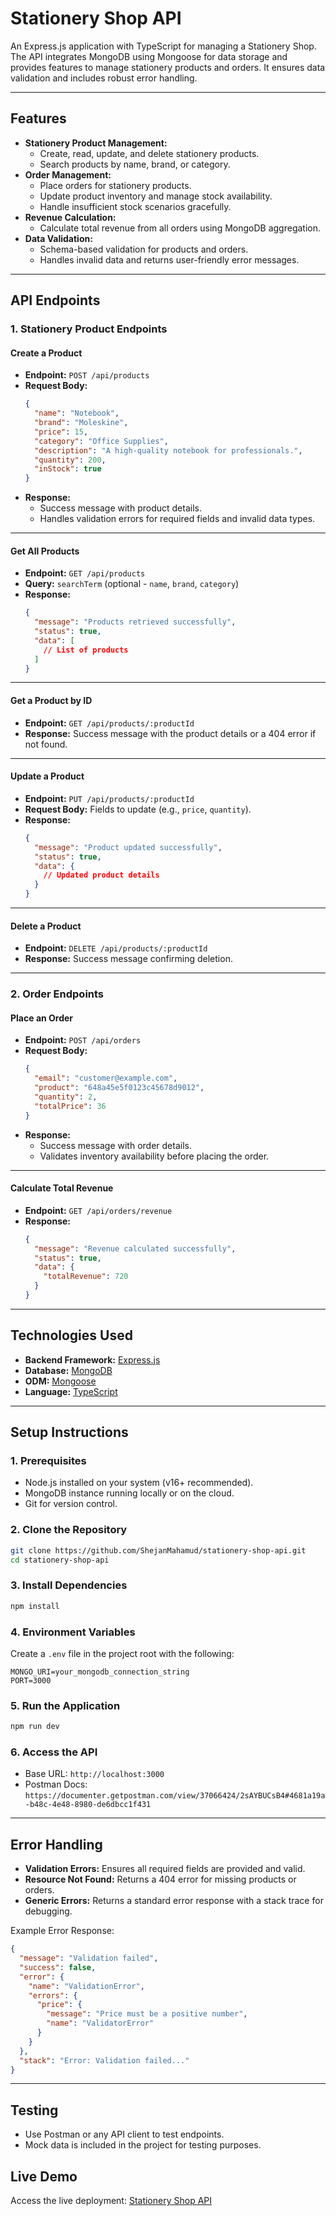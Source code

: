 # **Stationery Shop API**

An Express.js application with TypeScript for managing a Stationery Shop. The API integrates MongoDB using Mongoose for data storage and provides features to manage stationery products and orders. It ensures data validation and includes robust error handling.

---

## **Features**

- **Stationery Product Management:**
  - Create, read, update, and delete stationery products.
  - Search products by name, brand, or category.
- **Order Management:**
  - Place orders for stationery products.
  - Update product inventory and manage stock availability.
  - Handle insufficient stock scenarios gracefully.
- **Revenue Calculation:**
  - Calculate total revenue from all orders using MongoDB aggregation.
- **Data Validation:**
  - Schema-based validation for products and orders.
  - Handles invalid data and returns user-friendly error messages.

---

## **API Endpoints**

### **1. Stationery Product Endpoints**

#### **Create a Product**

- **Endpoint:** `POST /api/products`
- **Request Body:**
  ```json
  {
    "name": "Notebook",
    "brand": "Moleskine",
    "price": 15,
    "category": "Office Supplies",
    "description": "A high-quality notebook for professionals.",
    "quantity": 200,
    "inStock": true
  }
  ```
- **Response:**
  - Success message with product details.
  - Handles validation errors for required fields and invalid data types.

---

#### **Get All Products**

- **Endpoint:** `GET /api/products`
- **Query:** `searchTerm` (optional - `name`, `brand`, `category`)
- **Response:**
  ```json
  {
    "message": "Products retrieved successfully",
    "status": true,
    "data": [
      // List of products
    ]
  }
  ```

---

#### **Get a Product by ID**

- **Endpoint:** `GET /api/products/:productId`
- **Response:** Success message with the product details or a 404 error if not found.

---

#### **Update a Product**

- **Endpoint:** `PUT /api/products/:productId`
- **Request Body:** Fields to update (e.g., `price`, `quantity`).
- **Response:**
  ```json
  {
    "message": "Product updated successfully",
    "status": true,
    "data": {
      // Updated product details
    }
  }
  ```

---

#### **Delete a Product**

- **Endpoint:** `DELETE /api/products/:productId`
- **Response:** Success message confirming deletion.

---

### **2. Order Endpoints**

#### **Place an Order**

- **Endpoint:** `POST /api/orders`
- **Request Body:**
  ```json
  {
    "email": "customer@example.com",
    "product": "648a45e5f0123c45678d9012",
    "quantity": 2,
    "totalPrice": 36
  }
  ```
- **Response:**
  - Success message with order details.
  - Validates inventory availability before placing the order.

---

#### **Calculate Total Revenue**

- **Endpoint:** `GET /api/orders/revenue`
- **Response:**
  ```json
  {
    "message": "Revenue calculated successfully",
    "status": true,
    "data": {
      "totalRevenue": 720
    }
  }
  ```

---

## **Technologies Used**

- **Backend Framework:** [Express.js](https://expressjs.com/)
- **Database:** [MongoDB](https://www.mongodb.com/)
- **ODM:** [Mongoose](https://mongoosejs.com/)
- **Language:** [TypeScript](https://www.typescriptlang.org/)

---

## **Setup Instructions**

### **1. Prerequisites**

- Node.js installed on your system (v16+ recommended).
- MongoDB instance running locally or on the cloud.
- Git for version control.

### **2. Clone the Repository**

```bash
git clone https://github.com/ShejanMahamud/stationery-shop-api.git
cd stationery-shop-api
```

### **3. Install Dependencies**

```bash
npm install
```

### **4. Environment Variables**

Create a `.env` file in the project root with the following:

```
MONGO_URI=your_mongodb_connection_string
PORT=3000
```

### **5. Run the Application**

```bash
npm run dev
```

### **6. Access the API**

- Base URL: `http://localhost:3000`
- Postman Docs: `https://documenter.getpostman.com/view/37066424/2sAYBUCsB4#4681a19a-b48c-4e48-8980-de6dbcc1f431`

---

## **Error Handling**

- **Validation Errors:** Ensures all required fields are provided and valid.
- **Resource Not Found:** Returns a 404 error for missing products or orders.
- **Generic Errors:** Returns a standard error response with a stack trace for debugging.

Example Error Response:

```json
{
  "message": "Validation failed",
  "success": false,
  "error": {
    "name": "ValidationError",
    "errors": {
      "price": {
        "message": "Price must be a positive number",
        "name": "ValidatorError"
      }
    }
  },
  "stack": "Error: Validation failed..."
}
```

---

## **Testing**

- Use Postman or any API client to test endpoints.
- Mock data is included in the project for testing purposes.

## **Live Demo**

Access the live deployment: [Stationery Shop API](https://stationery-shop-api.vercel.app)
